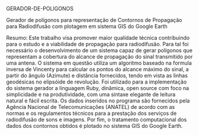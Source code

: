  GERADOR-DE-POLIGONOS 


Gerador de polígonos para representação de Contornos de Propagação para Radiodifusão com plotagem em sistema GIS do Google Earth
   
Resumo: Este trabalho visa promover maior qualidade técnica contribuindo para o estudo e a viabilidade de propagação para radiodifusão. Para tal foi necessário o desenvolvimento de um sistema capaz de gerar polígonos que representam a cobertura do alcance de propagação do sinal transmitido por uma antena. O sistema em questão utiliza um algoritmo baseado na formula inversa de Vincenty para calcular os pontos do alcance máximo do sinal, a partir do ângulo (Azimute) e distância fornecidos, tendo em vista as linhas geodésicas no elipsóide de revolução. Foi utilizado para a implementação do sistema gerador a linguagem Ruby, dinâmica, open source com foco na simplicidade e na produtividade, com uma sintaxe elegante de leitura natural e fácil escrita. Os dados inseridos no programa são fornecidos pela Agência Nacional de Telecomunicações (ANATEL) de acordo com as normas e os regulamentos técnicos para a prestação dos serviços de radiodifusão de sons e imagens. Por fim, o tratamento computacional dos dados dos contornos 
obtidos é plotado no sistema GIS do Google Earth.
